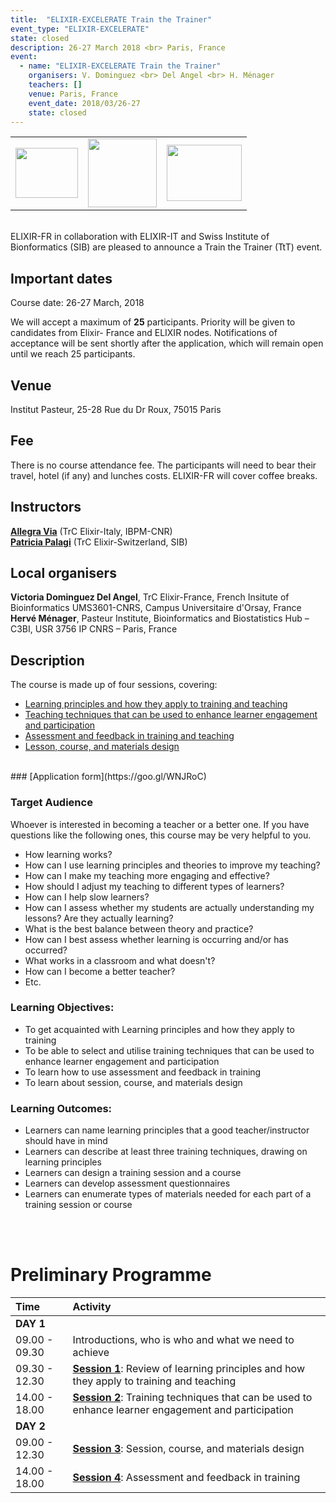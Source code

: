 ```yaml
---
title:  "ELIXIR-EXCELERATE Train the Trainer"
event_type: "ELIXIR-EXCELERATE"
state: closed
description: 26-27 March 2018 <br> Paris, France
event:
  - name: "ELIXIR-EXCELERATE Train the Trainer"
    organisers: V. Dominguez <br> Del Angel <br> H. Ménager
    teachers: []
    venue: Paris, France
    event_date: 2018/03/26-27
    state: closed
---
```



<table border="0" width="600">
  <tr>
  <td><a href="https://www.elixir-europe.org/about-us/who-we-are/nodes/france"><img src="../../../img/Logo_elixir_france.png" height="80" width="100"></a></td>
  <td><a href="http://elixir-italy.org"><img src="../../../img/logo_elixir_italy.jpg" height="110"></a></td>
  <td><a href="https://www.sib.swiss/"><img src="../../../img/Logo_SIB.jpg" height="90" width="120"></a></td>
  </tr>
</table>
<br>
ELIXIR-FR in collaboration with ELIXIR-IT and Swiss Institute of Bionformatics (SIB) are pleased to announce a Train the Trainer (TtT) event.

## Important dates
Course date: 26-27 March, 2018

We will accept a maximum of **25** participants. Priority will be given to candidates from Elixir- France and ELIXIR nodes. Notifications of acceptance will be sent shortly after the application, which will remain open until we reach 25 participants.

## Venue
Institut Pasteur, 25-28 Rue du Dr Roux, 75015 Paris

## Fee
There is no course attendance fee. The participants will need to bear their travel, hotel (if any) and lunches costs. ELIXIR-FR will cover coffee breaks.

## Instructors
[**Allegra Via**](../../../instructors/allegra_via.html) (TrC Elixir-Italy, IBPM-CNR)<br>
[**Patricia Palagi**](../../../instructors/patricia_palagi.html) (TrC Elixir-Switzerland, SIB)<br>

## Local organisers
**Victoria Dominguez Del Angel**, TrC Elixir-France, French Insitute of Bioinformatics UMS3601-CNRS, Campus Universitaire d'Orsay, France<br>
**Hervé Ménager**, Pasteur Institute, Bioinformatics and Biostatistics Hub – C3BI, USR 3756 IP CNRS – Paris, France<br>

## Description
The course is made up of four sessions, covering:

* [Learning principles and how they apply to training and teaching](https://github.com/TrainTheTrainer/EXCELERATE-TtT/blob/master/TtT_session_1.md)
* [Teaching techniques that can be used to enhance learner engagement and participation](https://github.com/TrainTheTrainer/EXCELERATE-TtT/blob/master/TtT_session_2.md)
* [Assessment and feedback in training and teaching](https://github.com/TrainTheTrainer/EXCELERATE-TtT/blob/master/TtT_session_3.md)
* [Lesson, course, and materials design](https://github.com/TrainTheTrainer/EXCELERATE-TtT/blob/master/TtT_session_4.md)

<br>
### [Application form](https://goo.gl/WNJRoC)
<br>

### Target Audience
Whoever is interested in becoming a teacher or a better one.
If you have questions like the following ones, this course may be very helpful to you.

* How learning works?
* How can I use learning principles and theories to improve my teaching?
* How can I make my teaching more engaging and effective?
* How should I adjust my teaching to different types of learners?
* How can I help slow learners?
* How can I assess whether my students are actually understanding my lessons? Are they actually learning?
* What is the best balance between theory and practice?
* How can I best assess whether learning is occurring and/or has occurred?
* What works in a classroom and what doesn't?
* How can I become a better teacher?
* Etc.

### Learning Objectives:  
 * To get acquainted with Learning principles and how they apply to training
 * To be able to select and utilise training techniques that can be used to enhance learner engagement and participation
 * To learn how to use assessment and feedback in training
 * To learn about session, course, and materials design

### Learning Outcomes:
 * Learners can name learning principles that a good teacher/instructor should have in mind
 * Learners can describe at least three training techniques, drawing on learning principles
 * Learners can design a training session and a course
 * Learners can develop assessment questionnaires
 * Learners can enumerate types of materials needed for each part of a training session or course

<br>
<br>

# Preliminary Programme

 Time | Activity
:---------------------|:----------------
**DAY 1**             |
09.00 - 09.30         | Introductions, who is who and what we need to achieve
09.30 - 12.30         | [**Session 1**](https://github.com/TrainTheTrainer/EXCELERATE-TtT/blob/master/TtT_session_1.md): Review of learning principles and how they apply to training and teaching
14.00 - 18.00         | [**Session 2**](https://github.com/TrainTheTrainer/EXCELERATE-TtT/blob/master/TtT_session_2.md): Training techniques that can be used to enhance learner engagement and participation
**DAY 2**             |
09.00 - 12.30         | [**Session 3**](https://github.com/TrainTheTrainer/EXCELERATE-TtT/blob/master/TtT_session_3.md): Session, course, and materials design
14.00 - 18.00         | [**Session 4**](https://github.com/TrainTheTrainer/EXCELERATE-TtT/blob/master/TtT_session_4.md): Assessment and feedback in training
